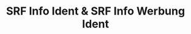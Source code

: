 ---
layout: entry
title: SRF Info Ident & SRF Info Werbung Ident
organization: SRF
usagedate: ~2008-
language: de
fulltitle: SRF Info Ident & SRF Info Werbung Ident
watermark: SRF Info
sourceurl: https://www.youtube.com/watch?v=28KbnF1Z8rE
source: beforeitallgotsomodern
---
